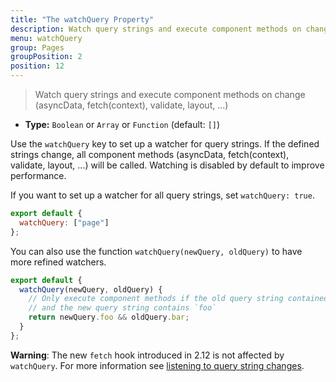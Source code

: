 ```yaml
---
title: "The watchQuery Property"
description: Watch query strings and execute component methods on change (asyncData, fetch, validate, layout, ...)
menu: watchQuery
group: Pages
groupPosition: 2
position: 12
---
```


> Watch query strings and execute component methods on change (asyncData, fetch(context), validate, layout, ...)

- **Type:** `Boolean` or `Array` or `Function` (default: `[]`)

Use the `watchQuery` key to set up a watcher for query strings. If the defined strings change, all component methods (asyncData, fetch(context), validate, layout, ...) will be called. Watching is disabled by default to improve performance.

If you want to set up a watcher for all query strings, set `watchQuery: true`.

```js
export default {
  watchQuery: ["page"]
};
```

You can also use the function `watchQuery(newQuery, oldQuery)` to have more refined watchers.

```js
export default {
  watchQuery(newQuery, oldQuery) {
    // Only execute component methods if the old query string contained `bar`
    // and the new query string contains `foo`
    return newQuery.foo && oldQuery.bar;
  }
};
```

<div class="Alert Alert--orange">

**Warning**: The new `fetch` hook introduced in 2.12 is not affected by `watchQuery`. For more information see [listening to query string changes](/api/pages-fetch#listening-to-query-string-changes).

</div>
